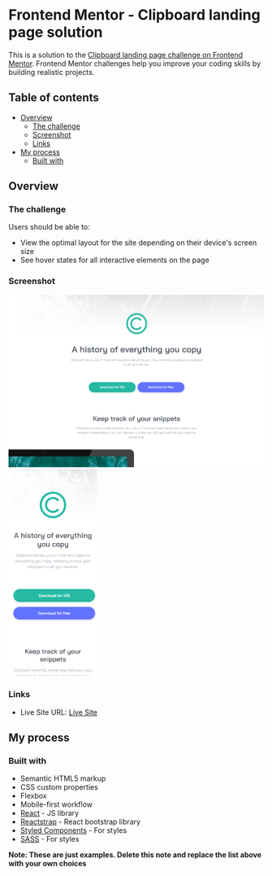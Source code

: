 # Frontend Mentor - Clipboard landing page solution

This is a solution to the [Clipboard landing page challenge on Frontend Mentor](https://www.frontendmentor.io/challenges/clipboard-landing-page-5cc9bccd6c4c91111378ecb9). Frontend Mentor challenges help you improve your coding skills by building realistic projects. 

## Table of contents

- [Overview](#overview)
  - [The challenge](#the-challenge)
  - [Screenshot](#screenshot)
  - [Links](#links)
- [My process](#my-process)
  - [Built with](#built-with)

## Overview

### The challenge

Users should be able to:

- View the optimal layout for the site depending on their device's screen size
- See hover states for all interactive elements on the page

### Screenshot

<img src="./src/assets/screenshot-1.png" alt="Screenshot 1" width="600px" />
<img src="./src/assets/screenshot-2.png" alt="Screenshot 2" width="175px" />

### Links

- Live Site URL: [Live Site](https://dan-5150.github.io/clipboard-landing-page/)

## My process

### Built with

- Semantic HTML5 markup
- CSS custom properties
- Flexbox
- Mobile-first workflow
- [React](https://reactjs.org/) - JS library
- [Reactstrap](https://reactstrap.github.io/) - React bootstrap library
- [Styled Components](https://styled-components.com/) - For styles
- [SASS](https://sass-lang.com/) - For styles

**Note: These are just examples. Delete this note and replace the list above with your own choices**

